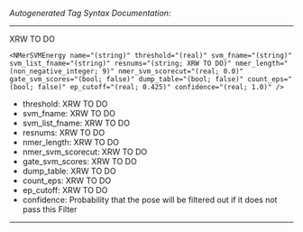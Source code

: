 _Autogenerated Tag Syntax Documentation:_

---
XRW TO DO

```
<NMerSVMEnergy name="(string)" threshold="(real)" svm_fname="(string)" svm_list_fname="(string)" resnums="(string; XRW TO DO)" nmer_length="(non_negative_integer; 9)" nmer_svm_scorecut="(real; 0.0)" gate_svm_scores="(bool; false)" dump_table="(bool; false)" count_eps="(bool; false)" ep_cutoff="(real; 0.425)" confidence="(real; 1.0)" />
```

-   threshold: XRW TO DO
-   svm_fname: XRW TO DO
-   svm_list_fname: XRW TO DO
-   resnums: XRW TO DO
-   nmer_length: XRW TO DO
-   nmer_svm_scorecut: XRW TO DO
-   gate_svm_scores: XRW TO DO
-   dump_table: XRW TO DO
-   count_eps: XRW TO DO
-   ep_cutoff: XRW TO DO
-   confidence: Probability that the pose will be filtered out if it does not pass this Filter

---
